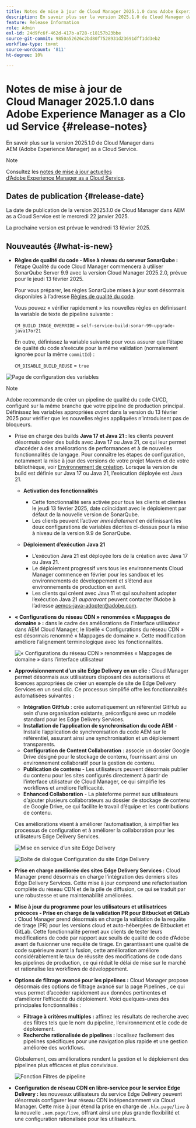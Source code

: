 ```yaml
---
title: Notes de mise à jour de Cloud Manager 2025.1.0 dans Adobe Experience Manager as a Cloud Service
description: En savoir plus sur la version 2025.1.0 de Cloud Manager dans AEM as a Cloud Service.
feature: Release Information
role: Admin
exl-id: 24d9fc6f-462d-417b-a728-c18157b23bbe
source-git-commit: 9850a52626c2bd80f7528931d23691dff1dd3eb2
workflow-type: tm+mt
source-wordcount: '811'
ht-degree: 10%

---
```


# Notes de mise à jour de Cloud Manager 2025.1.0 dans Adobe Experience Manager as a Cloud Service {#release-notes}

<!-- https://wiki.corp.adobe.com/pages/viewpage.action?pageId=3389843928 -->

En savoir plus sur la version 2025.1.0 de Cloud Manager dans AEM (Adobe Experience Manager) as a Cloud Service.

>[!NOTE]
>
>Consultez les [notes de mise à jour actuelles d’Adobe Experience Manager as a Cloud Service](/help/release-notes/release-notes-cloud/release-notes-current.md).

## Dates de publication {#release-date}

La date de publication de la version 2025.1.0 de Cloud Manager dans AEM as a Cloud Service est le mercredi 22 janvier 2025.

La prochaine version est prévue le vendredi 13 février 2025.


## Nouveautés {#what-is-new}

* **Règles de qualité du code - Mise à niveau du serveur SonarQube :** l’étape Qualité du code Cloud Manager commencera à utiliser SonarQube Server 9.9 avec la version Cloud Manager 2025.2.0, prévue pour le jeudi 13 février 2025.

  Pour vous préparer, les règles SonarQube mises à jour sont désormais disponibles à l’adresse [Règles de qualité du code](/help/implementing/cloud-manager/code-quality-testing.md#understanding-code-quality-rules).

  Vous pouvez « vérifier rapidement » les nouvelles règles en définissant la variable de texte de pipeline suivante :

  `CM_BUILD_IMAGE_OVERRIDE` = `self-service-build:sonar-99-upgrade-java17or21`

  En outre, définissez la variable suivante pour vous assurer que l’étape de qualité du code s’exécute pour la même validation (normalement ignorée pour la même `commitId`) :

  `CM_DISABLE_BUILD_REUSE` = `true`

![Page de configuration des variables](/help/implementing/cloud-manager/release-notes/assets/variables-config.png)

>[!NOTE]
>
>Adobe recommande de créer un pipeline de qualité du code CI/CD, configuré sur la même branche que votre pipeline de production principal. Définissez les variables appropriées *avant* dans la version du 13 février 2025 pour vérifier que les nouvelles règles appliquées n’introduisent pas de bloqueurs.

* Prise en charge des builds **Java 17 et Java 21 :** les clients peuvent désormais créer des builds avec Java 17 ou Java 21, ce qui leur permet d’accéder à des améliorations de performances et à de nouvelles fonctionnalités de langage. Pour connaître les étapes de configuration, notamment la mise à jour des versions de votre projet Maven et de votre bibliothèque, voir [Environnement de création](/help/implementing/cloud-manager/getting-access-to-aem-in-cloud/build-environment-details.md). Lorsque la version de build est définie sur Java 17 ou Java 21, l’exécution déployée est Java 21.

   * **Activation des fonctionnalités**
      * Cette fonctionnalité sera activée pour tous les clients et clientes le jeudi 13 février 2025, date coïncidant avec le déploiement par défaut de la nouvelle version de SonarQube.
      * Les clients peuvent l’activer *immédiatement* en définissant les deux configurations de variables décrites ci-dessus pour la mise à niveau de la version 9.9 de SonarQube.

   * **Déploiement d’exécution Java 21**
      * L’exécution Java 21 est déployée lors de la création avec Java 17 ou Java 21.
      * Le déploiement progressif vers tous les environnements Cloud Manager commence en février pour les sandbox et les environnements de développement et s’étend aux environnements de production en avril.
      * Les clients qui créent avec Java 11 et qui souhaitent adopter l’exécution Java 21 *auparavant* peuvent contacter l’Adobe à l’adresse [aemcs-java-adopter@adobe.com](mailto:aemcs-java-adopter@adobe.com).

* **« Configurations du réseau CDN » renommées « Mappages de domaine » :** dans le cadre des améliorations de l’interface utilisateur dans AEM Cloud Manager, le libellé « Configurations du réseau CDN » est désormais renommé « Mappages de domaine ». Cette modification améliore l’alignement terminologique avec les fonctionnalités. <!-- CMGR-64738 -->

  ![ « Configurations du réseau CDN » renommées « Mappages de domaine » dans l’interface utilisateur](/help/implementing/cloud-manager/release-notes/assets/domain-mappings.png)

* **Approvisionnement d’un site Edge Delivery en un clic :** Cloud Manager permet désormais aux utilisateurs disposant des autorisations et licences appropriées de créer un exemple de site de Edge Delivery Services en un seul clic. Ce processus simplifié offre les fonctionnalités automatisées suivantes :

   * **Intégration GitHub** : crée automatiquement un référentiel GitHub au sein d’une organisation existante, préconfiguré avec un modèle standard pour les Edge Delivery Services.
   * **Installation de l’application de synchronisation du code AEM** - Installe l’application de synchronisation du code AEM sur le référentiel, assurant ainsi une synchronisation et un déploiement transparents.
   * **Configuration de Content Collaboration** : associe un dossier Google Drive désigné pour le stockage de contenu, fournissant ainsi un environnement collaboratif pour la gestion de contenu.
   * **Publication de contenu** - Les utilisateurs peuvent désormais publier du contenu pour les sites configurés directement à partir de l’interface utilisateur de Cloud Manager, ce qui simplifie les workflows et améliore l’efficacité.
   * **Enhanced Collaboration** - La plateforme permet aux utilisateurs d’ajouter plusieurs collaborateurs au dossier de stockage de contenu de Google Drive, ce qui facilite le travail d’équipe et les contributions de contenu.

  Ces améliorations visent à améliorer l’automatisation, à simplifier les processus de configuration et à améliorer la collaboration pour les utilisateurs Edge Delivery Services. <!-- CMGR-59362 -->

  ![Mise en service d’un site Edge Delivery](/help/implementing/cloud-manager/release-notes/assets/eds-one-click-60.png)

  ![Boîte de dialogue Configuration du site Edge Delivery](/help/implementing/cloud-manager/release-notes/assets/eds-provision-60.png)

* **Prise en charge améliorée des sites Edge Delivery Services :** Cloud Manager prend désormais en charge l’intégration des derniers sites Edge Delivery Services. Cette mise à jour comprend une refactorisation complète du réseau CDN et de la pile de diffusion, ce qui se traduit par une robustesse et une maintenabilité améliorées.

* **Mise à jour du programme pour les utilisateurs et utilisatrices précoces - Prise en charge de la validation PR pour Bitbucket et GitLab :** Cloud Manager prend désormais en charge la validation de la requête de tirage (PR) pour les versions cloud et auto-hébergées de Bitbucket et GitLab. Cette fonctionnalité permet aux clients de tester leurs modifications de code par rapport aux seuils de qualité de code d’Adobe avant de fusionner une requête de tirage. En garantissant une qualité de code supérieure avant la fusion, cette amélioration améliore considérablement le taux de réussite des modifications de code dans les pipelines de production, ce qui réduit le délai de mise sur le marché et rationalise les workflows de développement.

* **Options de filtrage avancé pour les pipelines :** Cloud Manager propose désormais des options de filtrage avancé sur la page Pipelines , ce qui vous permet d’accéder rapidement aux données pertinentes et d’améliorer l’efficacité du déploiement. Voici quelques-unes des principales fonctionnalités :

   * **Filtrage à critères multiples :** affinez les résultats de recherche avec des filtres tels que le nom du pipeline, l’environnement et le code de déploiement.
   * **Recherche rationalisée de pipelines :** localisez facilement des pipelines spécifiques pour une navigation plus rapide et une gestion améliorée des workflows.

  Globalement, ces améliorations rendent la gestion et le déploiement des pipelines plus efficaces et plus conviviaux.

  ![Fonction Filtres de pipeline](/help/implementing/cloud-manager/release-notes/assets/pipeline-filters.png)

* **Configuration de réseau CDN en libre-service pour le service Edge Delivery :** les nouveaux utilisateurs du service Edge Delivery peuvent désormais configurer leur réseau CDN indépendamment via Cloud Manager. Cette mise à jour étend la prise en charge de `.hlx.page/live` à la nouvelle `.aem.page/live`, offrant ainsi une plus grande flexibilité et une configuration rationalisée pour les utilisateurs.


<!-- ## Early adoption program {#early-adoption}

Be a part of Cloud Manager's early adoption program and have a chance to test upcoming features. -->

<!-- ## Bug fixes -->




<!-- ## Known issues {#known-issues} -->
